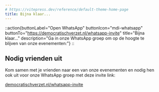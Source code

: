 ```yaml
---
# https://vitepress.dev/reference/default-theme-home-page
title: Bijna klaar...
---
```


::action{buttonLabel="Open WhatsApp" buttonIcon="mdi-whatsapp" buttonTo="https://democratischverzet.nl/whatsapp-invite" title="Bijna klaar..." description="Ga in onze WhatsApp groep om op de hoogte te blijven van onze evenementen:"}
::

## Nodig vrienden uit

Kom samen met je vrienden naar een van onze evenementen en nodig hen ook uit voor onze WhatsApp groep met deze invite link:

[democratischverzet.nl/whatsapp-invite](https://democratischverzet.nl/whatsapp-invite)
